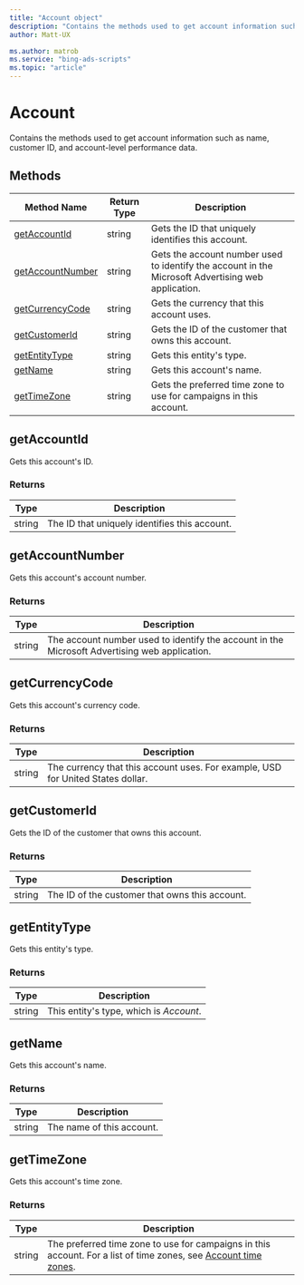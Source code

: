 ```yaml
---
title: "Account object"
description: "Contains the methods used to get account information such as name, customer ID, and account-level performance data."
author: Matt-UX

ms.author: matrob
ms.service: "bing-ads-scripts"
ms.topic: "article"
---
```


# Account

Contains the methods used to get account information such as name, customer ID, and account-level performance data.


## Methods
|Method Name|Return Type|Description|
|-|-|-
[getAccountId](#getaccountid)|string|Gets the ID that uniquely identifies this account.
[getAccountNumber](#getaccountnumber)|string|Gets the account number used to identify the account in the Microsoft Advertising web application.
[getCurrencyCode](#getcurrencycode)|string|Gets the currency that this account uses.
[getCustomerId](#getcustomerid)|string|Gets the ID of the customer that owns this account.
[getEntityType](#getentitytype)|string|Gets this entity's type.
[getName](#getname)|string|Gets this account's name.
[getTimeZone](#gettimezone)|string|Gets the preferred time zone to use for campaigns in this account.

<!--
[getStats](#getstats)|[Stats](Stats.md)|Gets the performance data for this managed account.
-->

## <a name="getaccountid"></a>getAccountId
Gets this account's ID.

### Returns
|Type|Description|
|-|-
string|The ID that uniquely identifies this account.


## <a name="getaccountnumber"></a>getAccountNumber
Gets this account's account number.

### Returns
|Type|Description|
|-|-
string|The account number used to identify the account in the Microsoft Advertising web application.


## <a name="getcurrencycode"></a>getCurrencyCode
Gets this account's currency code.

### Returns
|Type|Description|
|-|-
string|The currency that this account uses. For example, USD for United States dollar.


## <a name="getcustomerid"></a>getCustomerId
Gets the ID of the customer that owns this account.

### Returns
|Type|Description|
|-|-
string|The ID of the customer that owns this account.


## <a name="getentitytype"></a>getEntityType
Gets this entity's type.

### Returns
|Type|Description|
|-|-
string|This entity's type, which is *Account*.


## <a name="getname"></a>getName
Gets this account's name.

### Returns
|Type|Description|
|-|-
string|The name of this account.

<!--
## <a name="getstats"></a>getStats
Gets the performance data for this account. 

### Returns:
|Type|Description|
|-|-
[Stats](Stats.md)|The performance data for this account.
-->

## <a name="gettimezone"></a>getTimeZone
Gets this account's time zone.

### Returns
|Type|Description|
|-|-
string|The preferred time zone to use for campaigns in this account. For a list of time zones, see [Account time zones](../concepts/timezone-mapping.md).

